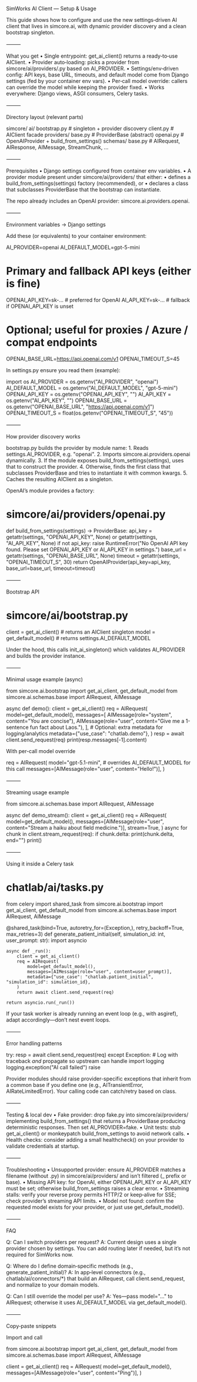 SimWorks AI Client — Setup & Usage

This guide shows how to configure and use the new settings‑driven AI client that lives in simcore.ai, with dynamic provider discovery and a clean bootstrap singleton.

⸻

What you get
	•	Single entrypoint: get_ai_client() returns a ready‑to‑use AIClient.
	•	Provider auto‑loading: picks a provider from simcore/ai/providers/<name>.py based on AI_PROVIDER.
	•	Settings/env‑driven config: API keys, base URL, timeouts, and default model come from Django settings (fed by your container env vars).
	•	Per‑call model override: callers can override the model while keeping the provider fixed.
	•	Works everywhere: Django views, ASGI consumers, Celery tasks.

⸻

Directory layout (relevant parts)

simcore/
  ai/
    bootstrap.py          # singleton + provider discovery
    client.py             # AIClient facade
    providers/
      base.py             # ProviderBase (abstract)
      openai.py           # OpenAIProvider + build_from_settings()
    schemas/
      base.py             # AIRequest, AIResponse, AIMessage, StreamChunk, ...


⸻

Prerequisites
	•	Django settings configured from container env variables.
	•	A provider module present under simcore/ai/providers/ that either:
	•	defines a build_from_settings(settings) factory (recommended), or
	•	declares a class that subclasses ProviderBase that the bootstrap can instantiate.

The repo already includes an OpenAI provider: simcore.ai.providers.openai.

⸻

Environment variables → Django settings

Add these (or equivalents) to your container environment:

AI_PROVIDER=openai
AI_DEFAULT_MODEL=gpt-5-mini

# Primary and fallback API keys (either is fine)
OPENAI_API_KEY=sk-...      # preferred for OpenAI
AI_API_KEY=sk-...          # fallback if OPENAI_API_KEY is unset

# Optional; useful for proxies / Azure / compat endpoints
OPENAI_BASE_URL=https://api.openai.com/v1
OPENAI_TIMEOUT_S=45

In settings.py ensure you read them (example):

import os
AI_PROVIDER = os.getenv("AI_PROVIDER", "openai")
AI_DEFAULT_MODEL = os.getenv("AI_DEFAULT_MODEL", "gpt-5-mini")
OPENAI_API_KEY = os.getenv("OPENAI_API_KEY", "")
AI_API_KEY = os.getenv("AI_API_KEY", "")
OPENAI_BASE_URL = os.getenv("OPENAI_BASE_URL", "https://api.openai.com/v1")
OPENAI_TIMEOUT_S = float(os.getenv("OPENAI_TIMEOUT_S", "45"))


⸻

How provider discovery works

bootstrap.py builds the provider by module name:
	1.	Reads settings.AI_PROVIDER, e.g. "openai".
	2.	Imports simcore.ai.providers.openai dynamically.
	3.	If the module exposes build_from_settings(settings), uses that to construct the provider.
	4.	Otherwise, finds the first class that subclasses ProviderBase and tries to instantiate it with common kwargs.
	5.	Caches the resulting AIClient as a singleton.

OpenAI’s module provides a factory:

# simcore/ai/providers/openai.py

def build_from_settings(settings) -> ProviderBase:
    api_key = getattr(settings, "OPENAI_API_KEY", None) or getattr(settings, "AI_API_KEY", None)
    if not api_key:
        raise RuntimeError("No OpenAI API key found. Please set OPENAI_API_KEY or AI_API_KEY in settings.")
    base_url = getattr(settings, "OPENAI_BASE_URL", None)
    timeout = getattr(settings, "OPENAI_TIMEOUT_S", 30)
    return OpenAIProvider(api_key=api_key, base_url=base_url, timeout=timeout)


⸻

Bootstrap API

# simcore/ai/bootstrap.py

client = get_ai_client()       # returns an AIClient singleton
model  = get_default_model()   # returns settings.AI_DEFAULT_MODEL

Under the hood, this calls init_ai_singleton() which validates AI_PROVIDER and builds the provider instance.

⸻

Minimal usage example (async)

from simcore.ai.bootstrap import get_ai_client, get_default_model
from simcore.ai.schemas.base import AIRequest, AIMessage

async def demo():
    client = get_ai_client()
    req = AIRequest(
        model=get_default_model(),
        messages=[
            AIMessage(role="system", content="You are concise"),
            AIMessage(role="user", content="Give me a 1-sentence fun fact about Laos."),
        ],
        # Optional: extra metadata for logging/analytics
        metadata={"use_case": "chatlab.demo"},
    )
    resp = await client.send_request(req)
    print(resp.messages[-1].content)

With per-call model override

req = AIRequest(
    model="gpt-5.1-mini",  # overrides AI_DEFAULT_MODEL for this call
    messages=[AIMessage(role="user", content="Hello!")],
)


⸻

Streaming usage example

from simcore.ai.schemas.base import AIRequest, AIMessage

async def demo_stream():
    client = get_ai_client()
    req = AIRequest(
        model=get_default_model(),
        messages=[AIMessage(role="user", content="Stream a haiku about field medicine.")],
        stream=True,
    )
    async for chunk in client.stream_request(req):
        if chunk.delta:
            print(chunk.delta, end="")
    print()


⸻

Using it inside a Celery task

# chatlab/ai/tasks.py
from celery import shared_task
from simcore.ai.bootstrap import get_ai_client, get_default_model
from simcore.ai.schemas.base import AIRequest, AIMessage

@shared_task(bind=True, autoretry_for=(Exception,), retry_backoff=True, max_retries=3)
def generate_patient_initial(self, simulation_id: int, user_prompt: str):
    import asyncio

    async def _run():
        client = get_ai_client()
        req = AIRequest(
            model=get_default_model(),
            messages=[AIMessage(role="user", content=user_prompt)],
            metadata={"use_case": "chatlab.patient_initial", "simulation_id": simulation_id},
        )
        return await client.send_request(req)

    return asyncio.run(_run())

If your task worker is already running an event loop (e.g., with asgiref), adapt accordingly—don’t nest event loops.

⸻

Error handling patterns

try:
    resp = await client.send_request(req)
except Exception:
    # Log with traceback _and_ propagate so upstream can handle
    import logging
    logging.exception("AI call failed")
    raise

Provider modules should raise provider-specific exceptions that inherit from a common base if you define one (e.g., AITransientError, AIRateLimitedError). Your calling code can catch/retry based on class.

⸻

Testing & local dev
	•	Fake provider: drop fake.py into simcore/ai/providers/ implementing build_from_settings() that returns a ProviderBase producing deterministic responses. Then set AI_PROVIDER=fake.
	•	Unit tests: stub get_ai_client() or monkeypatch build_from_settings to avoid network calls.
	•	Health checks: consider adding a small healthcheck() on your provider to validate credentials at startup.

⸻

Troubleshooting
	•	Unsupported provider: ensure AI_PROVIDER matches a filename (without .py) in simcore/ai/providers/ and isn’t filtered (_ prefix or base).
	•	Missing API key: for OpenAI, either OPENAI_API_KEY or AI_API_KEY must be set; otherwise build_from_settings raises a clear error.
	•	Streaming stalls: verify your reverse proxy permits HTTP/2 or keep‑alive for SSE; check provider’s streaming API limits.
	•	Model not found: confirm the requested model exists for your provider, or just use get_default_model().

⸻

FAQ

Q: Can I switch providers per request?
A: Current design uses a single provider chosen by settings. You can add routing later if needed, but it’s not required for SimWorks now.

Q: Where do I define domain‑specific methods (e.g., generate_patient_initial)?
A: In app‑level connectors (e.g., chatlab/ai/connectors/*) that build an AIRequest, call client.send_request, and normalize to your domain models.

Q: Can I still override the model per use?
A: Yes—pass model="..." to AIRequest; otherwise it uses AI_DEFAULT_MODEL via get_default_model().

⸻

Copy‑paste snippets

Import and call

from simcore.ai.bootstrap import get_ai_client, get_default_model
from simcore.ai.schemas.base import AIRequest, AIMessage

client = get_ai_client()
req = AIRequest(
    model=get_default_model(),
    messages=[AIMessage(role="user", content="Ping")],
)